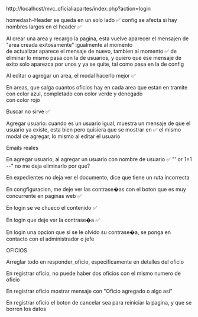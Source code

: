 http://localhost/mvc_oficialiapartes/index.php?action=login

homedash-Header se queda en un solo lado     ✅
config se afecta si hay nombres largos en el header     ✅

Al crear una area y recargo la pagina, esta vuelve aparecer
el mensajen de "area creada exitosamente" igualmente al momento      
de actualizar aparece el mensaje de nuevo, tambien al momento     ✅
de eliminar lo mismo pasa con la de usuarios, y quiero que ese mensaje de exito solo aparezca por unos y ya se quite, tal como pasa en la de config  

Al editar o agregar un area, el modal hacerlo mejor     ✅

En areas, que salga cuantos oficios hay en cada area que estan
en tramite con color azul, completado con color verde y denegado     
con color rojo

Buscar no sirve     ✅

Agregar usuario: cuando es un usuario igual, muestra un mensaje de 
que el usuario ya existe, esta bien pero quisiera que se mostrar en  ✅
el mismo modal de agregar, lo mismo al editar el usuario

Emails reales

En agregar usuario, al agregar un usuario con nombre de usuario  ✅
"' or 1=1 --" no me deja eliminarlo por que?

En expedientes no deja ver el documento, dice que tiene un ruta incorrecta   

En congfiguracion, me deje ver las contrase�as con el boton que es 
muy concurrente en paginas web            ✅

En login se ve chueco el contenido       ✅

En login que deje ver la contrase�a     ✅

En login una opcion que si se le olvido su contrase�a, se ponga en
contacto con el administrador o jefe


OFICIOS


Arreglar todo en responder_oficio, especificamente en detalles del oficio

En registrar oficio, no puede haber dos oficios con el mismo numero de oficio

En registrar oficio mostrar mensaje con "Oficio agregado o algo asi"

En registrar oficio el boton de cancelar sea para reiniciar la pagina,
y que se borren los datos
